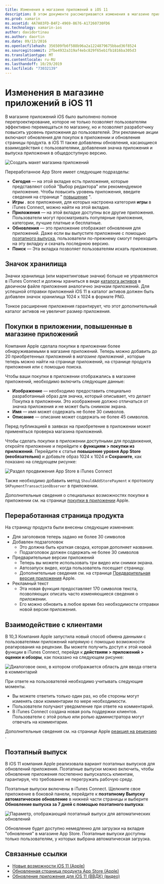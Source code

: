 ```yaml
---
title: Изменения в магазине приложений в iOS 11
description: В этом документе рассматриваются изменения в магазине приложений в iOS 11. В нем обсуждается значок магазина приложения, а также переведенные в приложение покупки, обновленная страница продукта, взаимодействие с клиентами и поэтапные выпуски.
ms.prod: xamarin
ms.assetid: 4A7A03FD-B4F2-4969-8676-A17260730FD6
ms.technology: xamarin-ios
author: davidortinau
ms.author: daortin
ms.date: 09/13/2016
ms.openlocfilehash: 356509fb6f588b96a2a1224879675bbad36f8524
ms.sourcegitcommit: 2fbe4932a319af4ebc829f65eb1fb1816ba305d3
ms.translationtype: MT
ms.contentlocale: ru-RU
ms.lasthandoff: 10/29/2019
ms.locfileid: "73032139"
---
```

# <a name="app-store-changes-in-ios-11"></a>Изменения в магазине приложений в iOS 11

В магазине приложений iOS было выполнено полное перепроектирование, которое не только позволяет пользователям эффективно перемещаться по магазину, но и позволяет разработчику повысить уровень приложения до пользователей. Эти рекламные акции включают обновления для покупок в приложении и обновления страницы продукта. в iOS 11 также добавлены обновления, касающиеся взаимодействия с пользователями, добавления значка приложения и выпуска приложения в общедоступную версию.

![Создать макет магазина приложений](app-store-changes-images/image3.jpg)

Переработанное App Store имеет следующие подразделы:

- **Сегодня** — на этой вкладке есть приложения, которые представляют собой "Выбор редактора" или рекомендуемое приложение. Чтобы повысить уровень приложения, введите сведения на странице " [повышение](https://developer.apple.com//contact/app-store/promote/) ".
- **Игры** . все приложения, для которых настроена категория **игры** в iTunes Connect, можно найти на этой вкладке.
- **Приложения** — на этой вкладке доступны все другие приложения. Пользователи могут просматривать популярные приложения, категории, лучшие платные и бесплатные.
- **Обновления** — это приложение отображает обновления для приложений. Даже если вы выпустите приложение с помощью [поэтапного выпуска](#Phased_Release), пользователи по-прежнему смогут переходить на эту вкладку и скачать последнюю версию.
- **Поиск** — Эта вкладка позволяет пользователям искать приложение.

## <a name="store-icon"></a>Значок хранилища

Значки хранилища (или маркетинговые значки) больше не управляются в iTunes Connect и должны храниться в виде [каталога активов](~/ios/app-fundamentals/images-icons/app-icons.md) в двоичном файле приложения аналогично значкам приложений. Для успешной отправки приложений iOS 11 в каталог активов должен быть добавлен значок хранилища 1024 x 1024 в формате PNG.

Тонкое расширение приложения гарантирует, что этот дополнительный каталог активов не увеличит размер приложения.

## <a name="in-app-purchases-promoted-in-the-app-store"></a>Покупки в приложении, повышенные в магазине приложений

Компания Apple сделала покупки в приложении более обнаруживаемыми в магазине приложений. Теперь можно добавить до 20 приобретенных приложений в _магазине приложений_ , которые теперь можно найти на странице приложений, на странице продукта приложения или с помощью поиска.

Чтобы ваши покупки в приложении отображались в магазине приложений, необходимо включить следующие данные:

- **Изображение** — необходимо предоставить специально разработанный образ для значка, который описывает, что делает Покупка в приложении. Это изображение должно отличаться от значка приложения и не может быть снимком экрана.
- **Имя** — имя может содержать не более 30 символов.
- **Описание** — описание может содержать не более 45 символов.

Перед публикацией в заявках на приобретение в приложении может применяться проверка магазина приложений.

Чтобы сделать покупки в приложении доступными для продвижения, откройте приложение и перейдите к **функциям > покупки из приложений**. Перейдите к статье **повышение уровня App Store (необязательно)** и добавьте образ 1024 x 1024 и **Сохраните**, как показано на следующем рисунке:

![Раздел продвижения App Store в iTunes Connect](app-store-changes-images/image4.png)

Также необходимо добавить метод `ShouldAddStorePayment` к протоколу `SKPaymentTransactionObserver` в приложении.

Дополнительные сведения о специальных возможностях покупки в приложении см. на странице [покупки в приложении](https://developer.apple.com/app-store/promoting-in-app-purchases/) Apple.

## <a name="redesigned-product-page"></a>Переработанная страница продукта

На страницу продукта были внесены следующие изменения:

- Для заголовков теперь задано не более 30 символов
- Добавлен подзаголовок
  - Это должна быть краткая сводка, которая дополняет название.
  - Подзаголовок должен содержать не более 30 символов
- Предварительные версии приложений
  - Теперь вы можете использовать три видео или снимки экрана.
  - Автозапуск видео, когда пользователь посещает страницу.
  - Дополнительные сведения см. на странице [Предварительная версия приложения](https://developer.apple.com/app-store/app-previews/) Apple.
- Рекламный текст
  - Эта новая функция предоставляет 170 символов текста, позволяющих описать часто изменяющиеся сведения о приложении.
  - Его можно обновить в любое время без необходимости отправки новой версии приложения.

## <a name="customer-communication"></a>Взаимодействие с клиентами

В 10,3 Компания Apple запустила новый способ обмена данными с пользователями приложений напрямую с помощью возможности реагирования на рецензии. Вы можете получить доступ к этой новой функции в iTunes Connect, перейдя к **действиям > приложений > оценки и обзоры**, как показано на следующем рисунке:

![Диалоговое окно, в котором отображается область для ввода ответа в комментарий](app-store-changes-images/image5.png)

При ответе на пользователей необходимо учитывать следующие моменты.

- Вы можете ответить только один раз, но обе стороны могут изменять свои комментарии по мере необходимости.
- Пользователи получают уведомление при ответе на комментарий.
- В iTunes Connect создана новая роль поддержки клиентов. Пользователи с этой ролью или ролью администратора могут отвечать на комментарии.

Дополнительные сведения см. на странице Apple [реакция на рецензию](https://developer.apple.com/app-store/responding-to-reviews/) .

<a name="Phased_Release"/>

## <a name="phased-release"></a>Поэтапный выпуск

В iOS 11 компания Apple реализовала вариант поэтапных выпусков для обновлений приложения. Поэтапные выпуски можно включить, чтобы обновление приложения постепенно выпускалось клиентам, гарантируя, что требование не перегружать рабочую среду.

Поэтапные выпуски включены в iTunes Connect. Щелкните свое приложение в боковой панели, перейдите к **поэтапному Выпуску автоматическое обновление** в нижней части страницы и выберите **Обновление выпуска за 7 дней с помощью поэтапного выпуска**:

![Параметр, отображающий поэтапный выпуск для автоматических обновлений](app-store-changes-images/image6.png)

Обновление будет доступно немедленно для загрузки на вкладке "обновления" в магазине App Store. Поэтапные выпуски доступны только пользователям, у которых выбрана автоматическая загрузка.

## <a name="related-links"></a>Связанные ссылки

- [Новые возможности iOS 11 (Apple)](https://developer.apple.com/ios/)
- [Обновленная страница продукта App Store (Apple)](https://developer.apple.com/app-store/product-page/)
- [Обновление приложения для iOS 11 (ВВДК) (видео)](https://developer.apple.com/videos/play/wwdc2017/204/)
